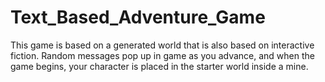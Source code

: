 # Text_Based_Adventure_Game

This game is based on a generated world that is also based on interactive fiction. Random messages pop up in game as you advance, and when the game begins, your character is placed in the starter world inside a mine.
